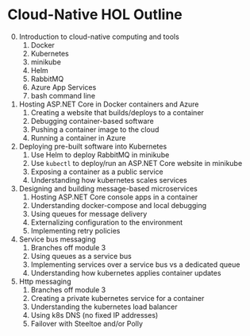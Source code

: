 # Cloud-Native HOL Outline

0. Introduction to cloud-native computing and tools
   1. Docker
   1. Kubernetes
   1. minikube
   1. Helm
   1. RabbitMQ
   1. Azure App Services
   1. bash command line
1. Hosting ASP.NET Core in Docker containers and Azure
   1. Creating a website that builds/deploys to a container
   1. Debugging container-based software
   1. Pushing a container image to the cloud
   1. Running a container in Azure
1. Deploying pre-built software into Kubernetes
   1. Use Helm to deploy RabbitMQ in minikube
   1. Use `kubectl` to deploy/run an ASP.NET Core website in minikube
   1. Exposing a container as a public service
   1. Understanding how kubernetes scales services
1. Designing and building message-based microservices
   1. Hosting ASP.NET Core console apps in a container
   1. Understanding docker-compose and local debugging
   1. Using queues for message delivery
   1. Externalizing configuration to the environment
   1. Implementing retry policies
1. Service bus messaging
   1. Branches off module 3
   1. Using queues as a service bus
   1. Implementing services over a service bus vs a dedicated queue
   1. Understanding how kubernetes applies container updates
1. Http messaging
   1. Branches off module 3
   1. Creating a private kubernetes service for a container
   1. Understanding the kubernetes load balancer
   1. Using k8s DNS (no fixed IP addresses)
   1. Failover with Steeltoe and/or Polly
